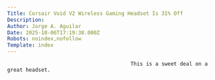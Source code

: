 ```yaml
---
Title: Corsair Void V2 Wireless Gaming Headset Is 31% Off
Description: 
Author: Jorge A. Aguilar
Date: 2025-10-06T17:19:38.000Z
Robots: noindex,nofollow
Template: index
---
```


                                            This is a sweet deal on a great headset.
                                        